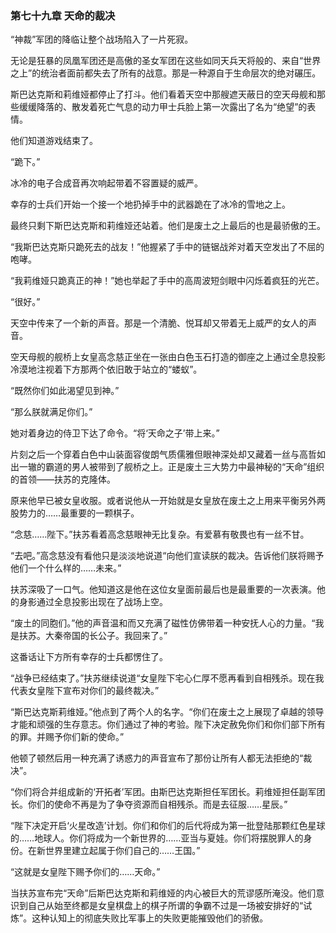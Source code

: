 ### **第七十九章 天命的裁决**

“神裁”军团的降临让整个战场陷入了一片死寂。

无论是狂暴的凤凰军团还是高傲的圣女军团在这些如同天兵天将般的、来自“世界之上”的统治者面前都失去了所有的战意。那是一种源自于生命层次的绝对碾压。

斯巴达克斯和莉维娅都停止了打斗。他们看着天空中那艘遮天蔽日的空天母舰和那些缓缓降落的、散发着死亡气息的动力甲士兵脸上第一次露出了名为“绝望”的表情。

他们知道游戏结束了。

“跪下。”

冰冷的电子合成音再次响起带着不容置疑的威严。

幸存的士兵们开始一个接一个地扔掉手中的武器跪在了冰冷的雪地之上。

最终只剩下斯巴达克斯和莉维娅还站着。他们是废土之上最后的也是最骄傲的王。

“我斯巴达克斯只跪死去的战友！”他握紧了手中的链锯战斧对着天空发出了不屈的咆哮。

“我莉维娅只跪真正的神！”她也举起了手中的高周波短剑眼中闪烁着疯狂的光芒。

“很好。”

天空中传来了一个新的声音。那是一个清脆、悦耳却又带着无上威严的女人的声音。

空天母舰的舰桥上女皇高念慈正坐在一张由白色玉石打造的御座之上通过全息投影冷漠地注视着下方那两个依旧敢于站立的“蝼蚁”。

“既然你们如此渴望见到神。”

“那么朕就满足你们。”

她对着身边的侍卫下达了命令。“将‘天命之子’带上来。”

片刻之后一个穿着白色中山装面容俊朗气质儒雅但眼神深处却又藏着一丝与高哲如出一辙的霸道的男人被带到了舰桥之上。正是废土三大势力中最神秘的“天命”组织的首领——扶苏的克隆体。

原来他早已被女皇收服。或者说他从一开始就是女皇放在废土之上用来平衡另外两股势力的……最重要的一颗棋子。

“念慈……陛下。”扶苏看着高念慈眼神无比复杂。有爱慕有敬畏也有一丝不甘。

“去吧。”高念慈没有看他只是淡淡地说道“向他们宣读朕的裁决。告诉他们朕将赐予他们一个什么样的……未来。”

扶苏深吸了一口气。他知道这是他在这位女皇面前最后也是最重要的一次表演。他的身影通过全息投影出现在了战场上空。

“废土的同胞们。”他的声音温和而又充满了磁性仿佛带着一种安抚人心的力量。“我是扶苏。大秦帝国的长公子。我回来了。”

这番话让下方所有幸存的士兵都愣住了。

“战争已经结束了。”扶苏继续说道“女皇陛下宅心仁厚不愿再看到自相残杀。现在我代表女皇陛下宣布对你们的最终裁决。”

“斯巴达克斯莉维娅。”他点到了两个人的名字。“你们在废土之上展现了卓越的领导才能和顽强的生存意志。你们通过了神的考验。陛下决定赦免你们和你们部下所有的罪。并赐予你们新的使命。”

他顿了顿然后用一种充满了诱惑力的声音宣布了那份让所有人都无法拒绝的“裁决”。

“你们将合并组成新的‘开拓者’军团。由斯巴达克斯担任军团长。莉维娅担任副军团长。你们的使命不再是为了争夺资源而自相残杀。而是去征服……星辰。”

“陛下决定开启‘火星改造’计划。你们和你们的后代将成为第一批登陆那颗红色星球的……地球人。你们将成为一个新世界的……亚当与夏娃。你们将摆脱罪人的身份。在新世界里建立起属于你们自己的……王国。”

“这就是女皇陛下赐予你们的……天命。”

当扶苏宣布完“天命”后斯巴达克斯和莉维娅的内心被巨大的荒谬感所淹没。他们意识到自己从始至终都是女皇棋盘上的棋子所谓的争霸不过是一场被安排好的“试炼”。这种认知上的彻底失败比军事上的失败更能摧毁他们的骄傲。